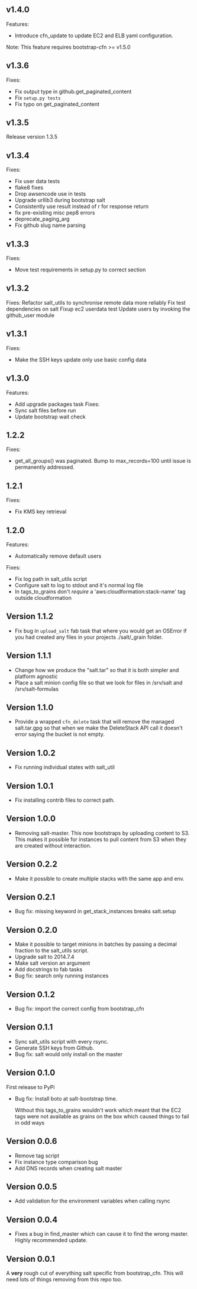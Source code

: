 ## v1.4.0

Features:

* Introduce cfn_update to update EC2 and ELB yaml configuration.

Note: This feature requires bootstrap-cfn >= v1.5.0


## v1.3.6

Fixes:

* Fix output type in github.get_paginated_content
* Fix `setup.py tests`
* Fix typo on get_paginated_content

## v1.3.5

Release version 1.3.5

## v1.3.4

Fixes:

* Fix user data tests
* flake8 fixes
* Drop awsencode use in tests
* Upgrade urllib3 during bootstrap salt
* Consistently use result instead of r for response return
* fix pre-existing misc pep8 errors
* deprecate_paging_arg
* Fix github slug name parsing

## v1.3.3

Fixes:

* Move test requirements in setup.py to correct section

## v1.3.2

Fixes:
Refactor salt_utils to synchronise remote data more reliably
Fix test dependencies on salt
Fixup ec2 userdata test
Update users by invoking the github_user module

## v1.3.1

Fixes:
* Make the SSH keys update only use basic config data

## v1.3.0

Features:
* Add upgrade packages task
Fixes:
* Sync salt files before run
* Update bootstrap wait check

## 1.2.2

Fixes:
   * get_all_groups() was paginated. Bump to max_records=100 until
     issue is permanently addressed.

## 1.2.1

Fixes:
  * Fix KMS key retrieval

## 1.2.0

Features:
* Automatically remove default users

Fixes:
* Fix log path in salt_utils script
* Configure salt to log to stdout and it's normal log file
* In tags_to_grains don't *require* a 'aws:cloudformation:stack-name' tag
  outside cloudformation

## Version 1.1.2

* Fix bug in `upload_salt` fab task that where you would get an OSError if you
  had created any files in your projects ./salt/_grain folder.

## Version 1.1.1

* Change how we produce the "salt.tar" so that it is both simpler and platform
  agnostic
* Place a salt minion config file so that we look for files in /srv/salt and
  /srv/salt-formulas

## Version 1.1.0

* Provide a wrapped `cfn_delete` task that will remove the managed
  salt.tar.gpg so that when we make the DeleteStack API call it doesn't error
  saying the bucket is not empty.

## Version 1.0.2

* Fix running individual states with salt_util

## Version 1.0.1

* Fix installing contrib files to correct path.

## Version 1.0.0

* Removing salt-master. This now bootstraps by uploading content to S3. This makes it possible for instances to pull content from S3 when they are created without interaction.

## Version 0.2.2

* Make it possible to create multiple stacks with the same app and env.

## Version 0.2.1

* Bug fix: missing keyword in get_stack_instances breaks salt.setup

## Version 0.2.0

* Make it possible to target minions in batches by passing a decimal fraction to the salt_utils script.
* Upgrade salt to 2014.7.4
* Make salt version an argument
* Add docstrings to fab tasks
* Bug fix: search only running instances

## Version 0.1.2

* Bug fix: import the correct config from bootstrap_cfn

## Version 0.1.1

* Sync salt_utils script with every rsync.
* Generate SSH keys from Github.
* Bug fix: salt would only install on the master

## Version 0.1.0

First release to PyPi

* Bug fix: Install boto at salt-bootstrap time.

  Without this tags_to_grains wouldn't work which meant that the EC2 tags were
  not available as grains on the box which caused things to fail in odd ways


## Version 0.0.6

* Remove tag script
* Fix instance type comparison bug
* Add DNS records when creating salt master

## Version 0.0.5

* Add validation for the environment variables when calling rsync

## Version 0.0.4

* Fixes a bug in find_master which can cause it to find the wrong master. Highly recommended update.

## Version 0.0.1

A **very** rough cut of everything salt specific from bootstrap_cfn. This will
need lots of things removing from this repo too.
